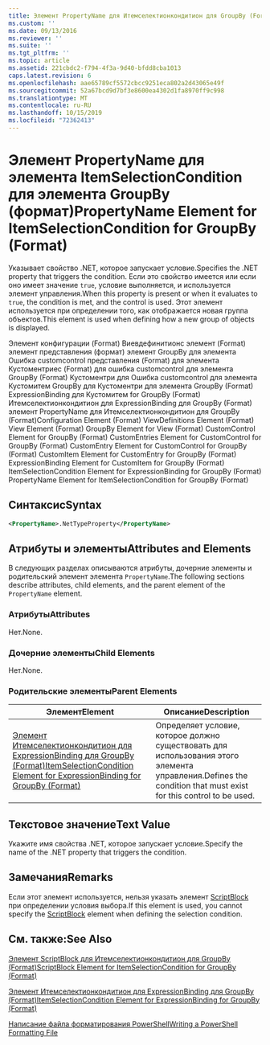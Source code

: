 ```yaml
---
title: Элемент PropertyName для Итемселектионкондитион для GroupBy (Format) | Документация Майкрософт
ms.custom: ''
ms.date: 09/13/2016
ms.reviewer: ''
ms.suite: ''
ms.tgt_pltfrm: ''
ms.topic: article
ms.assetid: 221cbdc2-f794-4f3a-9d40-bfdd8cba1013
caps.latest.revision: 6
ms.openlocfilehash: aae65789cf5572cbcc9251eca802a2d43065e49f
ms.sourcegitcommit: 52a67bcd9d7bf3e8600ea4302d1fa8970ff9c998
ms.translationtype: MT
ms.contentlocale: ru-RU
ms.lasthandoff: 10/15/2019
ms.locfileid: "72362413"
---
```

# <a name="propertyname-element-for-itemselectioncondition-for-groupby-format"></a><span data-ttu-id="ede14-102">Элемент PropertyName для элемента ItemSelectionCondition для элемента GroupBy (формат)</span><span class="sxs-lookup"><span data-stu-id="ede14-102">PropertyName Element for ItemSelectionCondition for GroupBy (Format)</span></span>

<span data-ttu-id="ede14-103">Указывает свойство .NET, которое запускает условие.</span><span class="sxs-lookup"><span data-stu-id="ede14-103">Specifies the .NET property that triggers the condition.</span></span> <span data-ttu-id="ede14-104">Если это свойство имеется или если оно имеет значение `true`, условие выполняется, и используется элемент управления.</span><span class="sxs-lookup"><span data-stu-id="ede14-104">When this property is present or when it evaluates to `true`, the condition is met, and the control is used.</span></span> <span data-ttu-id="ede14-105">Этот элемент используется при определении того, как отображается новая группа объектов.</span><span class="sxs-lookup"><span data-stu-id="ede14-105">This element is used when defining how a new group of objects is displayed.</span></span>

<span data-ttu-id="ede14-106">Элемент конфигурации (Format) Виевдефинитионс элемент (Format) элемент представления (формат) элемент GroupBy для элемента Ошибка customcontrol представления (Format) для элемента Кустоментриес (Format) для ошибка customcontrol для элемента GroupBy (Format) Кустоментри для Ошибка customcontrol для элемента Кустомитем GroupBy для Кустоментри для элемента GroupBy (Format) ExpressionBinding для Кустомитем for GroupBy (Format) Итемселектионкондитион для ExpressionBinding для GroupBy (Format) элемент PropertyName для Итемселектионкондитион для GroupBy (Format)</span><span class="sxs-lookup"><span data-stu-id="ede14-106">Configuration Element (Format) ViewDefinitions Element (Format) View Element (Format) GroupBy Element for View (Format) CustomControl Element for GroupBy (Format) CustomEntries Element for CustomControl for GroupBy (Format) CustomEntry Element for CustomControl for GroupBy (Format) CustomItem Element for CustomEntry for GroupBy (Format) ExpressionBinding Element for CustomItem for GroupBy (Format) ItemSelectionCondition Element for ExpressionBinding for GroupBy (Format) PropertyName Element for ItemSelectionCondition for GroupBy (Format)</span></span>

## <a name="syntax"></a><span data-ttu-id="ede14-107">Синтаксис</span><span class="sxs-lookup"><span data-stu-id="ede14-107">Syntax</span></span>

```xml
<PropertyName>.NetTypeProperty</PropertyName>
```

## <a name="attributes-and-elements"></a><span data-ttu-id="ede14-108">Атрибуты и элементы</span><span class="sxs-lookup"><span data-stu-id="ede14-108">Attributes and Elements</span></span>

<span data-ttu-id="ede14-109">В следующих разделах описываются атрибуты, дочерние элементы и родительский элемент элемента `PropertyName`.</span><span class="sxs-lookup"><span data-stu-id="ede14-109">The following sections describe attributes, child elements, and the parent element of the `PropertyName` element.</span></span>

### <a name="attributes"></a><span data-ttu-id="ede14-110">Атрибуты</span><span class="sxs-lookup"><span data-stu-id="ede14-110">Attributes</span></span>

<span data-ttu-id="ede14-111">Нет.</span><span class="sxs-lookup"><span data-stu-id="ede14-111">None.</span></span>

### <a name="child-elements"></a><span data-ttu-id="ede14-112">Дочерние элементы</span><span class="sxs-lookup"><span data-stu-id="ede14-112">Child Elements</span></span>

<span data-ttu-id="ede14-113">Нет.</span><span class="sxs-lookup"><span data-stu-id="ede14-113">None.</span></span>

### <a name="parent-elements"></a><span data-ttu-id="ede14-114">Родительские элементы</span><span class="sxs-lookup"><span data-stu-id="ede14-114">Parent Elements</span></span>

|<span data-ttu-id="ede14-115">Элемент</span><span class="sxs-lookup"><span data-stu-id="ede14-115">Element</span></span>|<span data-ttu-id="ede14-116">Описание</span><span class="sxs-lookup"><span data-stu-id="ede14-116">Description</span></span>|
|-------------|-----------------|
|[<span data-ttu-id="ede14-117">Элемент Итемселектионкондитион для ExpressionBinding для GroupBy (Format)</span><span class="sxs-lookup"><span data-stu-id="ede14-117">ItemSelectionCondition Element for ExpressionBinding for GroupBy (Format)</span></span>](./itemselectioncondition-element-for-expressionbinding-for-groupby-format.md)|<span data-ttu-id="ede14-118">Определяет условие, которое должно существовать для использования этого элемента управления.</span><span class="sxs-lookup"><span data-stu-id="ede14-118">Defines the condition that must exist for this control to be used.</span></span>|

## <a name="text-value"></a><span data-ttu-id="ede14-119">Текстовое значение</span><span class="sxs-lookup"><span data-stu-id="ede14-119">Text Value</span></span>

<span data-ttu-id="ede14-120">Укажите имя свойства .NET, которое запускает условие.</span><span class="sxs-lookup"><span data-stu-id="ede14-120">Specify the name of the .NET property that triggers the condition.</span></span>

## <a name="remarks"></a><span data-ttu-id="ede14-121">Замечания</span><span class="sxs-lookup"><span data-stu-id="ede14-121">Remarks</span></span>

<span data-ttu-id="ede14-122">Если этот элемент используется, нельзя указать элемент [ScriptBlock](./scriptblock-element-for-itemselectioncondition-for-groupby-format.md) при определении условия выбора.</span><span class="sxs-lookup"><span data-stu-id="ede14-122">If this element is used, you cannot specify the [ScriptBlock](./scriptblock-element-for-itemselectioncondition-for-groupby-format.md) element when defining the selection condition.</span></span>

## <a name="see-also"></a><span data-ttu-id="ede14-123">См. также:</span><span class="sxs-lookup"><span data-stu-id="ede14-123">See Also</span></span>

[<span data-ttu-id="ede14-124">Элемент ScriptBlock для Итемселектионкондитион для GroupBy (Format)</span><span class="sxs-lookup"><span data-stu-id="ede14-124">ScriptBlock Element for ItemSelectionCondition for GroupBy (Format)</span></span>](./scriptblock-element-for-itemselectioncondition-for-groupby-format.md)

[<span data-ttu-id="ede14-125">Элемент Итемселектионкондитион для ExpressionBinding для GroupBy (Format)</span><span class="sxs-lookup"><span data-stu-id="ede14-125">ItemSelectionCondition Element for ExpressionBinding for GroupBy (Format)</span></span>](./itemselectioncondition-element-for-expressionbinding-for-groupby-format.md)

[<span data-ttu-id="ede14-126">Написание файла форматирования PowerShell</span><span class="sxs-lookup"><span data-stu-id="ede14-126">Writing a PowerShell Formatting File</span></span>](./writing-a-powershell-formatting-file.md)
